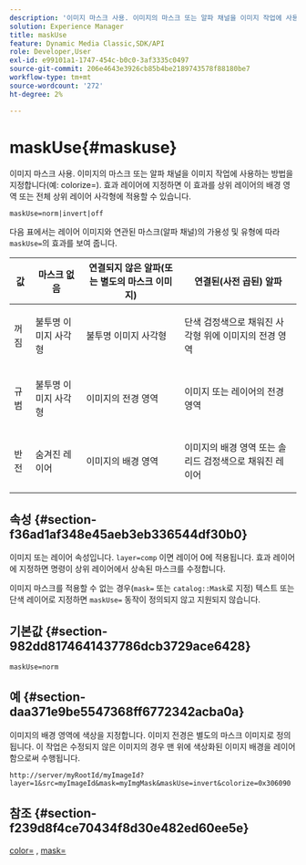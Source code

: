 ```yaml
---
description: '이미지 마스크 사용. 이미지의 마스크 또는 알파 채널을 이미지 작업에 사용하는 방법을 지정합니다(예: colorize=). 효과 레이어에 지정하면 이 효과를 상위 레이어의 배경 영역 또는 전체 상위 레이어 사각형에 적용할 수 있습니다.'
solution: Experience Manager
title: maskUse
feature: Dynamic Media Classic,SDK/API
role: Developer,User
exl-id: e99101a1-1747-454c-b0c0-3af3335c0497
source-git-commit: 206e4643e3926cb85b4be2189743578f88180be7
workflow-type: tm+mt
source-wordcount: '272'
ht-degree: 2%

---
```


# maskUse{#maskuse}

이미지 마스크 사용. 이미지의 마스크 또는 알파 채널을 이미지 작업에 사용하는 방법을 지정합니다(예: colorize=). 효과 레이어에 지정하면 이 효과를 상위 레이어의 배경 영역 또는 전체 상위 레이어 사각형에 적용할 수 있습니다.

`maskUse=norm|invert|off`

다음 표에서는 레이어 이미지와 연관된 마스크(알파 채널)의 가용성 및 유형에 따라 `maskUse=`의 효과를 보여 줍니다.

<table id="table_B765F6A765F548948531AF26DA0B4360"> 
 <thead> 
  <tr> 
   <th class="entry"> <b> 값</b> </th> 
   <th class="entry"> <b> 마스크 없음</b> </th> 
   <th class="entry"> <b> 연결되지 않은 알파(또는 별도의 마스크 이미지)</b> </th> 
   <th class="entry"> <b> 연결된(사전 곱된) 알파</b> </th> 
  </tr> 
 </thead>
 <tbody> 
  <tr> 
   <td> <p> <span class="codeph"> 꺼짐 </span> </p> </td> 
   <td> <p> 불투명 이미지 사각형 </p> </td> 
   <td> <p> 불투명 이미지 사각형 </p> </td> 
   <td> <p> 단색 검정색으로 채워진 사각형 위에 이미지의 전경 영역 </p> </td> 
  </tr> 
  <tr> 
   <td> <p> <span class="codeph"> 규범  </span> </p> </td> 
   <td> <p> 불투명 이미지 사각형 </p> </td> 
   <td> <p> 이미지의 전경 영역 </p> </td> 
   <td> <p> 이미지 또는 레이어의 전경 영역 </p> </td> 
  </tr> 
  <tr> 
   <td> <p> <span class="codeph"> 반전  </span> </p> </td> 
   <td> <p> 숨겨진 레이어 </p> </td> 
   <td> <p> 이미지의 배경 영역 </p> </td> 
   <td> <p> 이미지의 배경 영역 또는 솔리드 검정색으로 채워진 레이어 </p> </td> 
  </tr> 
 </tbody> 
</table>

## 속성 {#section-f36ad1af348e45aeb3eb336544df30b0}

이미지 또는 레이어 속성입니다. `layer=comp` 이면 레이어 0에 적용됩니다. 효과 레이어에 지정하면 명령이 상위 레이어에서 상속된 마스크를 수정합니다.

이미지 마스크를 적용할 수 없는 경우(`mask=` 또는 `catalog::Mask`로 지정) 텍스트 또는 단색 레이어로 지정하면 `maskUse=` 동작이 정의되지 않고 지원되지 않습니다.

## 기본값 {#section-982dd8174641437786dcb3729ace6428}

`maskUse=norm`

## 예 {#section-daa371e9be5547368ff6772342acba0a}

이미지의 배경 영역에 색상을 지정합니다. 이미지 전경은 별도의 마스크 이미지로 정의됩니다. 이 작업은 수정되지 않은 이미지의 경우 맨 위에 색상화된 이미지 배경을 레이어함으로써 수행됩니다.

`http://server/myRootId/myImageId?layer=1&src=myImageId&mask=myImgMask&maskUse=invert&colorize=0x306090`

## 참조 {#section-f239d8f4ce70434f8d30e482ed60ee5e}

[color=](/help/aem-is-ir-api/is-api/http-ref/image-serving-api-ref/c-http-protocol-reference/c-data-types/r-is-http-color.md) ,  [mask=](../../../../../is-api/http-ref/image-serving-api-ref/c-http-protocol-reference/c-command-reference/r-mask.md#reference-922254e027404fb890b850e2723ee06e)
